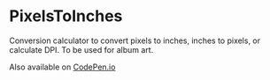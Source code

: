 # PixelsToInches
Conversion calculator to convert pixels to inches, inches to pixels, or calculate DPI. To be used for album art.

Also available on [CodePen.io](https://codepen.io/thisislink/full/NWWrmQw)
